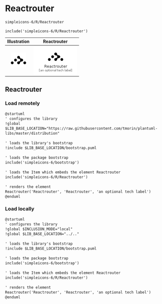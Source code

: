 # Reactrouter


```text
simpleicons-6/R/Reactrouter
```

```text
include('simpleicons-6/R/Reactrouter')
```



| Illustration | Reactrouter |
| :---: | :---: |
| ![illustration for Illustration](../../simpleicons-6/R/Reactrouter.png) | ![illustration for Reactrouter](../../simpleicons-6/R/Reactrouter.Local.png) |




## Reactrouter

### Load remotely
```plantuml
@startuml
' configures the library
!global $LIB_BASE_LOCATION="https://raw.githubusercontent.com/tmorin/plantuml-libs/master/distribution"

' loads the library's bootstrap
!include $LIB_BASE_LOCATION/bootstrap.puml

' loads the package bootstrap
include('simpleicons-6/bootstrap')

' loads the Item which embeds the element Reactrouter
include('simpleicons-6/R/Reactrouter')

' renders the element
Reactrouter('Reactrouter', 'Reactrouter', 'an optional tech label')
@enduml
```

### Load locally
```plantuml
@startuml
' configures the library
!global $INCLUSION_MODE="local"
!global $LIB_BASE_LOCATION="../.."

' loads the library's bootstrap
!include $LIB_BASE_LOCATION/bootstrap.puml

' loads the package bootstrap
include('simpleicons-6/bootstrap')

' loads the Item which embeds the element Reactrouter
include('simpleicons-6/R/Reactrouter')

' renders the element
Reactrouter('Reactrouter', 'Reactrouter', 'an optional tech label')
@enduml
```


